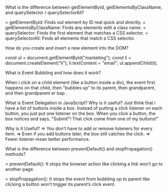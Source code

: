 What is the difference between getElementById, getElementsByClassName, and querySelector / querySelectorAll?

= getElementById: Finds out element by ID real quick and directly. 
= getElementsByClassName: Finds any elements with a class name. 
= querySelector: Finds the first element that matches a CSS selector. 
= querySelectorAll: Finds all elements that match a CSS selector.

How do you create and insert a new element into the DOM?

const ul = document.getElementById("marketing"); const li = document.createElement("li");  li.textContent = "email"; ul.appendChild(li);

What is Event Bubbling and how does it work?

When i  click on a child element (like a button inside a div), the event first happens on that child, then "bubbles up" to its parent, then grandparent, and then grandparent er bap .

What is Event Delegation in JavaScript? Why is it useful? 
Just think that i have a list of buttons inside a box. Instead of putting a click listener on each button, you just put one listener on the box. When you click a button, the box notices and says, "Submit"! That click come from one of my buttons!”

Why is it Useful? 
=> You don’t have to add or remove listeners for every item. 
=> Even if you add buttons later, the box still catches the click. 
=> Fewer listener mean better performance.

What is the difference between preventDefault() and stopPropagation() methods?

= preventDefault(): It stops the browser action like clicking a link won’t go to another page.

= stopPropagation(): It stops the event from bubbling up to parent like clicking a button won’t trigger its parent’s click event.